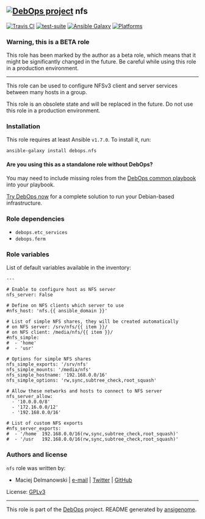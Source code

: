 
## [![DebOps project](http://debops.org/images/debops-small.png)](http://debops.org) nfs



[![Travis CI](http://img.shields.io/travis/debops/ansible-nfs.svg?style=flat)](http://travis-ci.org/debops/ansible-nfs) [![test-suite](http://img.shields.io/badge/test--suite-ansible--nfs-blue.svg?style=flat)](https://github.com/debops/test-suite/tree/master/ansible-nfs/)  [![Ansible Galaxy](http://img.shields.io/badge/galaxy-debops.nfs-660198.svg?style=flat)](https://galaxy.ansible.com/list#/roles/1579) [![Platforms](http://img.shields.io/badge/platforms-debian%20|%20ubuntu-lightgrey.svg?style=flat)](#)




### Warning, this is a BETA role

This role has been marked by the author as a beta role, which means that it
might be significantly changed in the future. Be careful while using this role
in a production environment.

***





This role can be used to configure NFSv3 client and server services between
many hosts in a group.

This role is an obsolete state and will be replaced in the future. Do not
use this role in a production environment.





### Installation

This role requires at least Ansible `v1.7.0`. To install it, run:

    ansible-galaxy install debops.nfs

#### Are you using this as a standalone role without DebOps?

You may need to include missing roles from the [DebOps common
playbook](https://github.com/debops/debops-playbooks/blob/master/playbooks/common.yml)
into your playbook.

[Try DebOps now](https://github.com/debops/debops) for a complete solution to run your Debian-based infrastructure.





### Role dependencies

- `debops.etc_services`
- `debops.ferm`





### Role variables

List of default variables available in the inventory:

    ---
    
    # Enable to configure host as NFS server
    nfs_server: False
    
    # Define on NFS clients which server to use
    #nfs_host: 'nfs.{{ ansible_domain }}'
    
    # List of simple NFS shares, they will be created automatically
    # on NFS server: /srv/nfs/{{ item }}/
    # on NFS client: /media/nfs/{{ item }}/
    #nfs_simple:
    #  - 'home'
    #  - 'usr'
    
    # Options for simple NFS shares
    nfs_simple_exports: '/srv/nfs'
    nfs_simple_mounts: '/media/nfs'
    nfs_simple_hostname: '192.168.0.0/16'
    nfs_simple_options: 'rw,sync,subtree_check,root_squash'
    
    # Allow these networks and hosts to connect to NFS server
    nfs_server_allow:
      - '10.0.0.0/8'
      - '172.16.0.0/12'
      - '192.168.0.0/16'
    
    # List of custom NFS exports
    #nfs_server_exports:
    #  - '/home  192.168.0.0/16(rw,sync,subtree_check,root_squash)'
    #  - '/usr   192.168.0.0/16(rw,sync,subtree_check,root_squash)'









### Authors and license

`nfs` role was written by:

- Maciej Delmanowski | [e-mail](mailto:drybjed@gmail.com) | [Twitter](https://twitter.com/drybjed) | [GitHub](https://github.com/drybjed)

License: [GPLv3](https://tldrlegal.com/license/gnu-general-public-license-v3-%28gpl-3%29)



***

This role is part of the [DebOps](http://debops.org/) project. README generated by [ansigenome](https://github.com/nickjj/ansigenome/).
